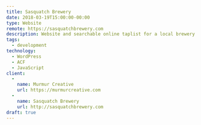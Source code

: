 ```yaml
---
title: Sasquatch Brewery
date: 2018-03-19T15:00:00-00:00
type: Website
remote: https://sasquatchbrewery.com
description: Website and searchable online taplist for a local brewery and restaurant.
tags:
  - development
technology:
  - WordPress
  - ACF
  - JavaScript
client:
  - 
    name: Murmur Creative
    url: https://murmurcreative.com
  - 
    name: Sasquatch Brewery
    url: http://sasquatchbrewery.com
draft: true
---
```

